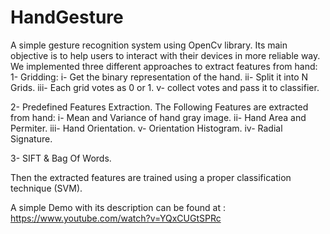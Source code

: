 HandGesture
===========
A simple gesture recognition system using OpenCv library.
Its main objective is to help users to interact with their devices in more reliable way.
We implemented three different approaches to extract features from hand:
1- Gridding:
  i-    Get the binary representation of the hand.
  ii-   Split it into N Grids.
  iii-  Each grid votes as 0 or 1.
  v-    collect votes and pass it to classifier.
  
2- Predefined Features Extraction.
  The Following Features are extracted from hand:
    i-    Mean and Variance of hand gray image.
    ii-   Hand Area and Permiter.
    iii-  Hand Orientation.
    v-    Orientation Histogram.
    iv-   Radial Signature.
    
3- SIFT & Bag Of Words.

Then the extracted features are trained using a proper classification technique (SVM).

A simple Demo with its description can be found at : https://www.youtube.com/watch?v=YQxCUGtSPRc

